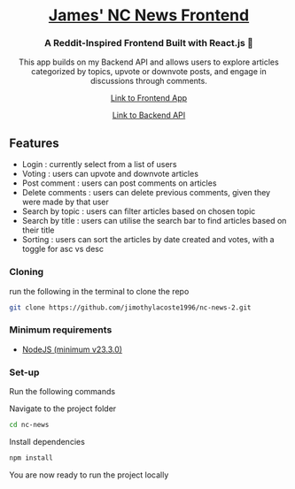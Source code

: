 <h1 align="center">
  <a href="#"> James' NC News Frontend </a>
</h1>

<h3 align="center">
  A Reddit-Inspired Frontend Built with React.js 🚀  
</h3>  
<p align="center">
  This app builds on my Backend API and allows users to explore articles categorized by topics, upvote or downvote posts, and engage in discussions through comments.
</p>

<p align="center">
<a href="https://jamesncnews.netlify.app/">Link to Frontend App</a>
</p>

<p align="center">
<a href="https://james-nc-news.onrender.com">Link to Backend API</a>
</p>

## Features

- Login : currently select from a list of users
- Voting : users can upvote and downvote articles
- Post comment : users can post comments on articles
- Delete comments : users can delete previous comments, given they were made by that user
- Search by topic : users can filter articles based on chosen topic
- Search by title : users can utilise the search bar to find articles based on their title
- Sorting : users can sort the articles by date created and votes, with a toggle for asc vs desc

<h3> Cloning</h3>

run the following in the terminal to clone the repo

```bash
git clone https://github.com/jimothylacoste1996/nc-news-2.git
```

<h3>Minimum requirements</h3>

- [NodeJS (minimum v23.3.0)](https://nodejs.org/en/download)

<h3> Set-up</h3>
Run the following commands

Navigate to the project folder

```bash
cd nc-news
```

Install dependencies

```bash
npm install
```

You are now ready to run the project locally
